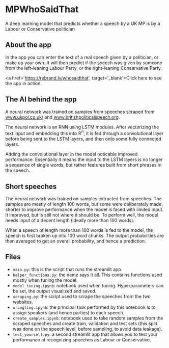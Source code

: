 # MPWhoSaidThat
 A deep learning model that predicts whether a speech by a UK MP is by a Labour or Conservative politician


## About the app

In the app you can enter the text of a real speech given by a politician, or make up your own. It will then predict if the speech was given by someone from the left-leaning Labour Party, or the right-leaning Conservative Party.

<a href='https://rebrand.ly/whosaidthat', target='_blank'>Click here to see the app in action.</a>

## The AI behind the app

A neural network was trained on samples from speeches scraped from <a href='https://www.ukpol.co.uk/'>www.ukpol.co.uk/</a> and <a href='http://www.britishpoliticalspeech.org/speech-archive.htm'>www.britishpoliticalspeech.org</a>.

The neural network is an RNN using LSTM modules. After vectorizing the text input and embedding this into $\mathbb{R}^n$, it is fed through a convolutional layer before being sent to the LSTM layers, and then onto some fully connected layers.

Adding the convolutional layer in the model noticable improved performance. Essentially it means the input to the LSTM layers is no longer a sequence of single words, but rather features built from short phrases in the speech.

## Short speeches

The neural network was trained on samples extracted from speeches. The samples are mostly of length 100 words, but some were deliberately made shorter to improve performance when the model is faced with limited input. It improved, but is still not where it should be. To perform well, the model needs input of a decent length (ideally more than 100 words).

When a speech of length more than 100 words is fed to the model, the speech is first broken up into 100 word chunks. The output probabilities are then averaged to get an overall probability, and hence a prediction.

## Files

* `main.py`: this is the script that runs the streamlit app.
* `helper_functions.py`: the name says it all. This contains functions used mostly when tuning the model.
* `model_tuning.ipynb`: notebook used when tuning. Hyperparameters can be set, the output visualized and saved.
* `scraping.py`: the script used to scrape the speeches from the two websites.
* `wrangling.ipynb`: the principal task performed by this notebook is to assign speakers (and hence parties) to each speech.
* `create_samples.ipynb`: notebook used to take random samples from the scraped speeches and create train, validation and test sets (this split was done on the speech level, before sampling, to avoid data leakage). 
* `test_yourself.py`: a second streamlit app that allows you to test your performance at recognizing speeches as Labour or Conservative.